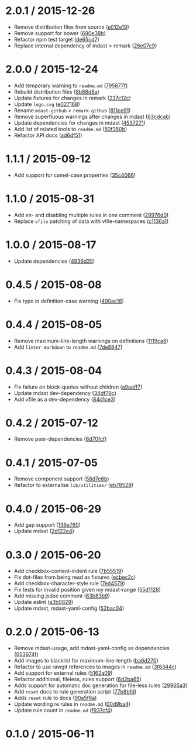 <!--remark setext-->

<!--lint disable no-multiple-toplevel-headings -->

2.0.1 / 2015-12-26
==================

*   Remove distribution files from source ([e012e19](https://github.com/wooorm/remark-lint/commit/e012e19))
*   Remove support for bower ([690e38b](https://github.com/wooorm/remark-lint/commit/690e38b))
*   Refactor npm test target ([de65cd7](https://github.com/wooorm/remark-lint/commit/de65cd7))
*   Replace internal dependency of mdast > remark ([26e07c9](https://github.com/wooorm/remark-lint/commit/26e07c9))

2.0.0 / 2015-12-24
==================

*   Add temporary warning to `readme.md` ([795877f](https://github.com/wooorm/remark-lint/commit/795877f))
*   Rebuild distribution files ([8b88d8a](https://github.com/wooorm/remark-lint/commit/8b88d8a))
*   Update fixtures for changes in remark ([237c12c](https://github.com/wooorm/remark-lint/commit/237c12c))
*   Update `logo.svg` ([e027168](https://github.com/wooorm/remark-lint/commit/e027168))
*   Rename `mdast-github` > `remark-github` ([811ce91](https://github.com/wooorm/remark-lint/commit/811ce91))
*   Remove superfluous warnings after changes in mdast ([63cdcab](https://github.com/wooorm/remark-lint/commit/63cdcab))
*   Update dependencies for changes in mdast ([4537271](https://github.com/wooorm/remark-lint/commit/4537271))
*   Add list of related tools to `readme.md` ([50f350b](https://github.com/wooorm/remark-lint/commit/50f350b))
*   Refactor API docs ([ad6df51](https://github.com/wooorm/remark-lint/commit/ad6df51))

1.1.1 / 2015-09-12
==================

*   Add support for camel-case properties ([35c4066](https://github.com/wooorm/remark-lint/commit/35c4066))

1.1.0 / 2015-08-31
==================

*   Add en- and disabling multiple rules in one comment ([29976d0](https://github.com/wooorm/remark-lint/commit/29976d0))
*   Replace `vfile` patching of data with vfile-namespaces ([c1136a1](https://github.com/wooorm/remark-lint/commit/c1136a1))

1.0.0 / 2015-08-17
==================

*   Update dependencies ([4936d35](https://github.com/wooorm/remark-lint/commit/4936d35))

0.4.5 / 2015-08-08
==================

*   Fix typo in definition-case warning ([490ac16](https://github.com/wooorm/remark-lint/commit/490ac16))

0.4.4 / 2015-08-05
==================

*   Remove maximum-line-length warnings on definitions ([1119ca8](https://github.com/wooorm/remark-lint/commit/1119ca8))
*   Add `linter-markdown` to `readme.md` ([7de8847](https://github.com/wooorm/remark-lint/commit/7de8847))

0.4.3 / 2015-08-04
==================

*   Fix failure on block-quotes without children ([a9aaff7](https://github.com/wooorm/remark-lint/commit/a9aaff7))
*   Update mdast dev-dependency ([34df79c](https://github.com/wooorm/remark-lint/commit/34df79c))
*   Add vfile as a dev-dependency ([84d1ce3](https://github.com/wooorm/remark-lint/commit/84d1ce3))

0.4.2 / 2015-07-12
==================

*   Remove peer-dependencies ([8d70fcf](https://github.com/wooorm/remark-lint/commit/8d70fcf))

0.4.1 / 2015-07-05
==================

*   Remove component support ([58d7e6b](https://github.com/wooorm/remark-lint/commit/58d7e6b))
*   Refactor to externalise `lib/utilities/` ([eb78529](https://github.com/wooorm/remark-lint/commit/eb78529))

0.4.0 / 2015-06-29
==================

*   Add gap support ([136e760](https://github.com/wooorm/remark-lint/commit/136e760))
*   Update mdast ([2d122e4](https://github.com/wooorm/remark-lint/commit/2d122e4))

0.3.0 / 2015-06-20
==================

*   Add checkbox-content-indent rule ([7b55519](https://github.com/wooorm/remark-lint/commit/7b55519))
*   Fix dot-files from being read as fixtures ([ecbec2c](https://github.com/wooorm/remark-lint/commit/ecbec2c))
*   Add checkbox-character-style rule ([7ed4579](https://github.com/wooorm/remark-lint/commit/7ed4579))
*   Fix tests for invalid position given my mdast-range ([55d1128](https://github.com/wooorm/remark-lint/commit/55d1128))
*   Add missing jsdoc comment ([63b83b9](https://github.com/wooorm/remark-lint/commit/63b83b9))
*   Update eslint ([a3b0829](https://github.com/wooorm/remark-lint/commit/a3b0829))
*   Update mdast, mdast-yaml-config ([52bac04](https://github.com/wooorm/remark-lint/commit/52bac04))

0.2.0 / 2015-06-13
==================

*   Remove mdast-usage, add mdast-yaml-config as dependencies ([053674f](https://github.com/wooorm/remark-lint/commit/053674f))
*   Add images to blacklist for maximum-line-length ([ba6d270](https://github.com/wooorm/remark-lint/commit/ba6d270))
*   Refactor to use rawgit references to images in `readme.md` ([3f6344c](https://github.com/wooorm/remark-lint/commit/3f6344c))
*   Add support for external rules ([5162a09](https://github.com/wooorm/remark-lint/commit/5162a09))
*   Refactor additional, fileless, rules support ([6d2ba65](https://github.com/wooorm/remark-lint/commit/6d2ba65))
*   Adds support for automatic doc generation for file-less rules ([29965a3](https://github.com/wooorm/remark-lint/commit/29965a3))
*   Add `reset` docs to rule generation script ([77b8bfd](https://github.com/wooorm/remark-lint/commit/77b8bfd))
*   Adds `reset` rule to docs ([90a5f8a](https://github.com/wooorm/remark-lint/commit/90a5f8a))
*   Update wording re rules in `readme.md` ([00d9ba4](https://github.com/wooorm/remark-lint/commit/00d9ba4))
*   Update rule count in `readme.md` ([f937cf4](https://github.com/wooorm/remark-lint/commit/f937cf4))

0.1.0 / 2015-06-11
==================
